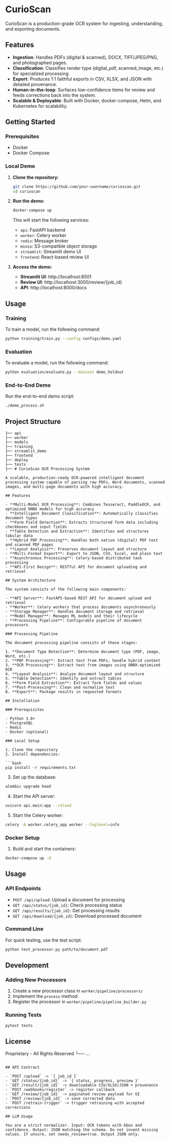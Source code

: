 # CurioScan

CurioScan is a production-grade OCR system for ingesting, understanding, and exporting documents.

## Features

- **Ingestion**: Handles PDFs (digital & scanned), DOCX, TIFF/JPEG/PNG, and photographed pages.
- **Classification**: Classifies render type (digital_pdf, scanned_image, etc.) for specialized processing.
- **Export**: Produces 1:1 faithful exports in CSV, XLSX, and JSON with detailed provenance.
- **Human-in-the-loop**: Surfaces low-confidence items for review and feeds corrections back into the system.
- **Scalable & Deployable**: Built with Docker, docker-compose, Helm, and Kubernetes for scalability.

## Getting Started

### Prerequisites

- Docker
- Docker Compose

### Local Demo

1.  **Clone the repository:**

    ```bash
    git clone https://github.com/your-username/curioscan.git
    cd curioscan
    ```

2.  **Run the demo:**

    ```bash
    docker-compose up
    ```

    This will start the following services:

    -   `api`: FastAPI backend
    -   `worker`: Celery worker
    -   `redis`: Message broker
    -   `minio`: S3-compatible object storage
    -   `streamlit`: Streamlit demo UI
    -   `frontend`: React-based review UI

3.  **Access the demo:**

    -   **Streamlit UI**: http://localhost:8501
    -   **Review UI**: http://localhost:3000/review/{job_id}
    -   **API**: http://localhost:8000/docs

## Usage

### Training

To train a model, run the following command:

```bash
python training/train.py --config configs/demo.yaml
```

### Evaluation

To evaluate a model, run the following command:

```bash
python evaluation/evaluate.py --dataset demo_holdout
```

### End-to-End Demo

Run the end-to-end demo script:

```bash
./demo_process.sh
```

## Project Structure

```
├── api
├── worker
├── models
├── training
├── streamlit_demo
├── frontend
├── deploy
├── tests
├── # CurioScan OCR Processing System

A scalable, production-ready OCR-powered intelligent document processing system capable of parsing raw PDFs, Word documents, scanned images, and multi-page documents with high accuracy.

## Features

- **Multi-Model OCR Processing**: Combines Tesseract, PaddleOCR, and optimized ONNX models for high accuracy
- **Intelligent Document Classification**: Automatically classifies document types
- **Form Field Detection**: Extracts structured form data including checkboxes and input fields
- **Table Detection and Extraction**: Identifies and structures tabular data
- **Hybrid PDF Processing**: Handles both native (digital) PDF text and scanned PDF pages
- **Layout Analysis**: Preserves document layout and structure
- **Multi-Format Export**: Export to JSON, CSV, Excel, and plain text
- **Asynchronous Processing**: Celery-based distributed task processing
- **API-First Design**: RESTful API for document uploading and retrieval

## System Architecture

The system consists of the following main components:

- **API Server**: FastAPI-based REST API for document upload and retrieval
- **Worker**: Celery workers that process documents asynchronously
- **Storage Manager**: Handles document storage and retrieval
- **Model Manager**: Manages ML models and their lifecycle
- **Processing Pipeline**: Configurable pipeline of document processors

### Processing Pipeline

The document processing pipeline consists of these stages:

1. **Document Type Detection**: Determine document type (PDF, image, Word, etc.)
2. **PDF Processing**: Extract text from PDFs, handle hybrid content
3. **OCR Processing**: Extract text from images using ONNX-optimized OCR
4. **Layout Analysis**: Analyze document layout and structure
5. **Table Detection**: Identify and extract tables
6. **Form Field Extraction**: Extract form fields and values
7. **Post-Processing**: Clean and normalize text
8. **Export**: Package results in requested formats

## Installation

### Prerequisites

- Python 3.8+
- PostgreSQL
- Redis
- Docker (optional)

### Local Setup

1. Clone the repository
2. Install dependencies:

```bash
pip install -r requirements.txt
```

3. Set up the database:

```bash
alembic upgrade head
```

4. Start the API server:

```bash
uvicorn api.main:app --reload
```

5. Start the Celery worker:

```bash
celery -A worker.celery_app worker --loglevel=info
```

### Docker Setup

1. Build and start the containers:

```bash
docker-compose up -d
```

## Usage

### API Endpoints

- `POST /api/upload`: Upload a document for processing
- `GET /api/status/{job_id}`: Check processing status
- `GET /api/results/{job_id}`: Get processing results
- `GET /api/download/{job_id}`: Download processed document

### Command Line

For quick testing, use the test script:

```bash
python test_processor.py path/to/document.pdf
```

## Development

### Adding New Processors

1. Create a new processor class in `worker/pipeline/processors/`
2. Implement the `process` method
3. Register the processor in `worker/pipeline/pipeline_builder.py`

### Running Tests

```bash
pytest tests
```

## License

Proprietary - All Rights Reserved
└── ...
```

## API Contract

- `POST /upload` -> `{ job_id }`
- `GET /status/{job_id}` -> `{ status, progress, preview }`
- `GET /result/{job_id}` -> downloadable CSV/XLSX/JSON + provenance
- `POST /webhooks/register` -> register callback
- `GET /review/{job_id}` -> paginated review payload for UI
- `POST /review/{job_id}` -> save corrected data
- `POST /retrain-trigger` -> trigger retraining with accepted corrections

## LLM Usage

You are a strict normalizer. Input: OCR tokens with bbox and confidence. Output: JSON matching the schema. Do not invent missing values. If unsure, set needs_review=true. Output JSON only.
